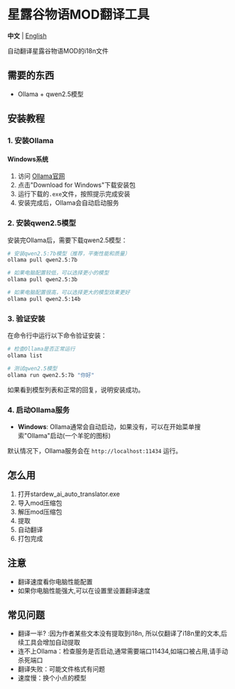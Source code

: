 # 星露谷物语MOD翻译工具

**中文** | [English](README_EN.md)

自动翻译星露谷物语MOD的i18n文件

## 需要的东西

- Ollama + qwen2.5模型

## 安装教程

### 1. 安装Ollama

#### Windows系统
1. 访问 [Ollama官网](https://ollama.ai/)
2. 点击"Download for Windows"下载安装包
3. 运行下载的`.exe`文件，按照提示完成安装
4. 安装完成后，Ollama会自动启动服务


### 2. 安装qwen2.5模型

安装完Ollama后，需要下载qwen2.5模型：

```bash
# 安装qwen2.5:7b模型（推荐，平衡性能和质量）
ollama pull qwen2.5:7b

# 如果电脑配置较低，可以选择更小的模型
ollama pull qwen2.5:3b

# 如果电脑配置很高，可以选择更大的模型效果更好
ollama pull qwen2.5:14b
```

### 3. 验证安装

在命令行中运行以下命令验证安装：

```bash
# 检查Ollama是否正常运行
ollama list

# 测试qwen2.5模型
ollama run qwen2.5:7b "你好"
```

如果看到模型列表和正常的回复，说明安装成功。

### 4. 启动Ollama服务

- **Windows**: Ollama通常会自动启动，如果没有，可以在开始菜单搜索"Ollama"启动(一个羊驼的图标)

默认情况下，Ollama服务会在 `http://localhost:11434` 运行。

## 怎么用

1. 打开stardew_ai_auto_translator.exe
2. 导入mod压缩包
3. 解压mod压缩包
4. 提取
5. 自动翻译
6. 打包完成

## 注意

- 翻译速度看你电脑性能配置
- 如果你电脑性能强大,可以在设置里设置翻译速度

## 常见问题

- 翻译一半? :因为作者某些文本没有提取到i18n, 所以仅翻译了i18n里的文本,后续工具会增加自动提取
- 连不上Ollama：检查服务是否启动,通常需要端口11434,如端口被占用,请手动杀死端口
- 翻译失败：可能文件格式有问题
- 速度慢：换个小点的模型